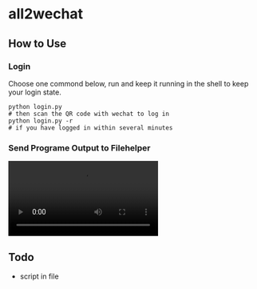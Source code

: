 # all2wechat
## How to Use
### Login

Choose one commond below, run and keep it running in the shell to keep your login state.
```shell
python login.py
# then scan the QR code with wechat to log in
python login.py -r
# if you have logged in within several minutes
```
### Send Programe Output to Filehelper
![](./image/wechat_processbar_example.mp4)

## Todo
- script in file


